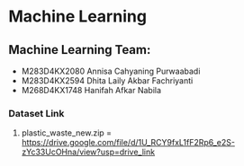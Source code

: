 # Machine Learning

## Machine Learning Team:
* M283D4KX2080 Annisa Cahyaning Purwaabadi
* M283D4KX2594 Dhita Laily Akbar Fachriyanti
* M268D4KX1748 Hanifah Afkar Nabila

### Dataset Link
1. plastic_waste_new.zip = https://drive.google.com/file/d/1U_RCY9fxL1fF2Rp6_e2S-zYc33UcOHna/view?usp=drive_link
